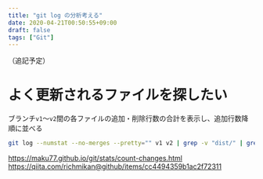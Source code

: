 ```yaml
---
title: "git log の分析考える"
date: 2020-04-21T00:50:55+09:00
draft: false
tags: ["Git"]
---
```


（追記予定）

# よく更新されるファイルを探したい

ブランチ`v1`〜`v2`間の各ファイルの追加・削除行数の合計を表示し、追加行数降順に並べる

```bash
git log --numstat --no-merges --pretty="" v1 v2 | grep -v "dist/" | grep -E ".+\.(ts|tsx)" | sort -nr
```

https://maku77.github.io/git/stats/count-changes.html
https://qiita.com/richmikan@github/items/cc4494359b1ac2f72311
